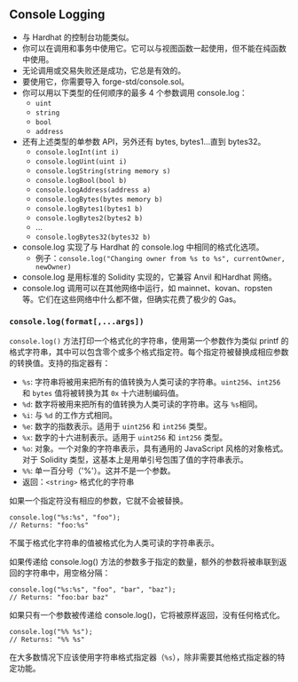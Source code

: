## Console Logging

- 与 Hardhat 的控制台功能类似。
- 你可以在调用和事务中使用它。它可以与视图函数一起使用，但不能在纯函数中使用。
- 无论调用或交易失败还是成功，它总是有效的。
- 要使用它，你需要导入 forge-std/console.sol。
- 你可以用以下类型的任何顺序的最多 4 个参数调用 console.log：
    - `uint`
    - `string`
    - `bool`
    - `address`
- 还有上述类型的单参数 API，另外还有 bytes, bytes1...直到 bytes32。
    - `console.logInt(int i)`
    - `console.logUint(uint i)`
    - `console.logString(string memory s)`
    - `console.logBool(bool b)`
    - `console.logAddress(address a)`
    - `console.logBytes(bytes memory b)`
    - `console.logBytes1(bytes1 b)`
    - `console.logBytes2(bytes2 b)`
    - ...
    - `console.logBytes32(bytes32 b)`
- console.log 实现了与 Hardhat 的 console.log 中相同的格式化选项。
    - 例子：`console.log("Changing owner from %s to %s", currentOwner, newOwner)`
- console.log 是用标准的 Solidity 实现的，它兼容 Anvil 和Hardhat 网络。
- console.log 调用可以在其他网络中运行，如 mainnet、kovan、ropsten 等。它们在这些网络中什么都不做，但确实花费了极少的 Gas。


### `console.log(format[,...args])`
`console.log()` 方法打印一个格式化的字符串，使用第一个参数作为类似 printf 的格式字符串，其中可以包含零个或多个格式指定符。每个指定符被替换成相应参数的转换值。支持的指定器有：

- `%s`: 字符串将被用来把所有的值转换为人类可读的字符串。`uint256`、`int256` 和 `bytes` 值将被转换为其 `0x` 十六进制编码值。
- `%d`: 数字将被用来把所有的值转换为人类可读的字符串。这与 `%s`相同。
- `%i`: 与 `%d` 的工作方式相同。
- `%e`: 数字的指数表示。适用于 `uint256` 和 `int256` 类型。
- `%x`: 数字的十六进制表示。适用于 `uint256` 和 `int256` 类型。
- `%o`: 对象。一个对象的字符串表示，具有通用的 JavaScript 风格的对象格式。对于 Solidity 类型，这基本上是用单引号包围了值的字符串表示。
- `%%`: 单一百分号（'%'）。这并不是一个参数。
- 返回：`<string>` 格式化的字符串

如果一个指定符没有相应的参数，它就不会被替换。
```solidity
console.log("%s:%s", "foo");
// Returns: "foo:%s"
```

不属于格式化字符串的值被格式化为人类可读的字符串表示。

如果传递给 console.log() 方法的参数多于指定的数量，额外的参数将被串联到返回的字符串中，用空格分隔：
```solidity
console.log("%s:%s", "foo", "bar", "baz");
// Returns: "foo:bar baz"
```

如果只有一个参数被传递给 console.log()，它将被原样返回，没有任何格式化。
```solidity
console.log("%% %s");
// Returns: "%% %s"
```

在大多数情况下应该使用字符串格式指定器（`%s`），除非需要其他格式指定器的特定功能。
